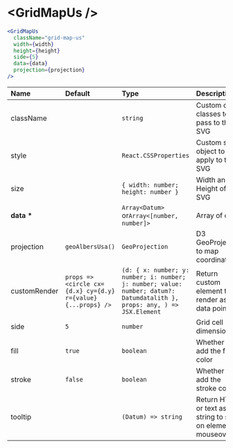 # \<GridMapUs \/>

```jsx
<GridMapUs
  className="grid-map-us"
  width={width}
  height={height}
  side={5}
  data={data}
  projection={projection}
/>
```

| Name           | Default                                                      | Type                                                                                                                     | Description                                                  |
| :------------- | :----------------------------------------------------------- | :----------------------------------------------------------------------------------------------------------------------- | :----------------------------------------------------------- |
| className      |                                                              | `string`                                                                                                                 | Custom css classes to pass to the SVG                        |
| style          |                                                              | `React.CSSProperties`                                                                                                    | Custom style object to apply to the SVG                      |
| size           |                                                              | `{ width: number; height: number }`                                                                                      | Width and Height of the SVG                                  |
| <b>data \*</b> |                                                              | `Array<Datum>` or`Array<[number, number]>`                                                                               | Array of data                                                |
| projection     | `geoAlbersUsa()`                                             | `GeoProjection`                                                                                                          | D3 GeoProjection to map coordinates                          |
| customRender   | `props => <circle cx={d.x} cy={d.y} r={value} {...props} />` | `(d: { x: number; y: number; i: number; j: number; value: number; datum?: Datumdatalith }, props: any, ) => JSX.Element` | Return custom element to render as data point                |
| side           | `5`                                                          | `number`                                                                                                                 | Grid cell dimension                                          |
| fill           | `true`                                                       | `boolean`                                                                                                                | Whether to add the fill color                                |
| stroke         | `false`                                                      | `boolean`                                                                                                                | Whether to add the stroke color                              |
| tooltip        |                                                              | `(Datum) => string`                                                                                                      | Return HTML or text as a string to show on element mouseover |
